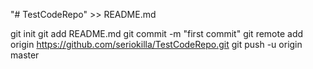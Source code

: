 
"# TestCodeRepo" >> README.md

git init
git add README.md
git commit -m "first commit"
git remote add origin https://github.com/seriokilla/TestCodeRepo.git
git push -u origin master



